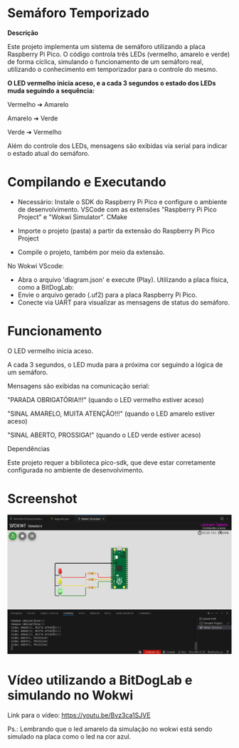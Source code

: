 # Semáforo Temporizado

**Descrição**

Este projeto implementa um sistema de semáforo utilizando a placa Raspberry Pi Pico. O código controla três LEDs (vermelho, amarelo e verde) de forma cíclica, simulando o funcionamento de um semáforo real, utilizando o conhecimento em temporizador para o controle do mesmo.

**O LED vermelho inicia aceso, e a cada 3 segundos o estado dos LEDs muda seguindo a sequência:**

Vermelho ➔ Amarelo

Amarelo ➔ Verde

Verde ➔ Vermelho

Além do controle dos LEDs, mensagens são exibidas via serial para indicar o estado atual do semáforo.

# Compilando e Executando

- Necessário:
Instale o SDK do Raspberry Pi Pico e configure o ambiente de desenvolvimento.
VSCode com as extensões "Raspberry Pi Pico Project" e "Wokwi Simulator".
CMake

- Importe o projeto (pasta) a partir da extensão do Raspberry Pi Pico Project
- Compile o projeto, também por meio da extensão.

No Wokwi VScode:
- Abra o arquivo 'diagram.json' e execute (Play).
Utilizando a placa física, como a BitDogLab:
- Envie o arquivo gerado (.uf2) para a placa Raspberry Pi Pico.
- Conecte via UART para visualizar as mensagens de status do semáforo.

# Funcionamento

O LED vermelho inicia aceso.

A cada 3 segundos, o LED muda para a próxima cor seguindo a lógica de um semáforo.

Mensagens são exibidas na comunicação serial:

"PARADA OBRIGATÓRIA!!!" (quando o LED vermelho estiver aceso)

"SINAL AMARELO, MUITA ATENÇÃO!!!" (quando o LED amarelo estiver aceso)

"SINAL ABERTO, PROSSIGA!" (quando o LED verde estiver aceso)

Dependências

Este projeto requer a biblioteca pico-sdk, que deve estar corretamente configurada no ambiente de desenvolvimento.


# Screenshot
![alt text](image-1.png)

# Vídeo utilizando a BitDogLab e simulando no Wokwi
Link para o vídeo: https://youtu.be/Bvz3ca1SJVE

Ps.: Lembrando que o led amarelo da simulação no wokwi está sendo simulado na placa como o led na cor azul.